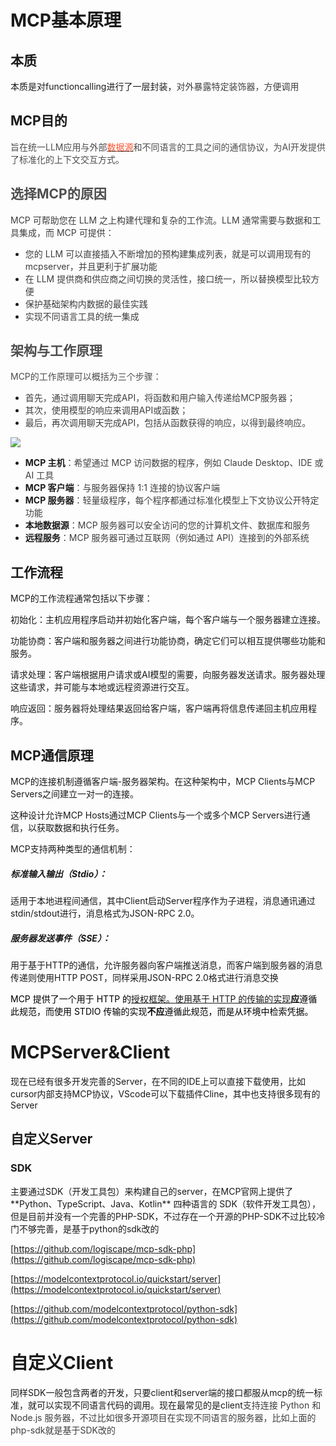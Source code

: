 # MCP基本原理
## 本质
本质是对functioncalling进行了一层封装，<font style="color:rgba(0, 0, 0, 0.75);">对外暴露特定装饰器，方便调用</font>

## MCP目的
<font style="color:rgb(77, 77, 77);">旨在统一LLM应用与外部</font>[<font style="color:rgb(252, 85, 49);">数据源</font>](https://so.csdn.net/so/search?q=%E6%95%B0%E6%8D%AE%E6%BA%90&spm=1001.2101.3001.7020)<font style="color:rgb(77, 77, 77);">和不同语言的工具之间的通信协议，为AI开发提供了标准化的上下文交互方式。</font>

## <font style="color:rgb(77, 77, 77);">选择MCP的原因</font>
<font style="color:rgb(62, 62, 62);">MCP 可帮助您在 LLM 之上构建代理和复杂的工作流。LLM 通常需要与数据和工具集成，而 MCP 可提供：</font>

+ <font style="color:rgb(62, 62, 62);">您的 LLM 可以直接插入不断增加的预构建集成列表，就是可以调用现有的mcpserver，并且更利于扩展功能</font>
+ <font style="color:rgb(62, 62, 62);">在 LLM 提供商和供应商之间切换的灵活性，接口统一，所以替换模型比较方便</font>
+ <font style="color:rgb(62, 62, 62);">保护基础架构内数据的最佳实践</font>
+ <font style="color:rgb(62, 62, 62);">实现不同语言工具的统一集成</font>

## <font style="color:rgb(77, 77, 77);">架构与工作原理</font>
<font style="color:rgb(77, 77, 77);">MCP的工作原理可以概括为三个步骤：</font>

+ <font style="color:rgba(0, 0, 0, 0.75);">首先，通过调用聊天完成API，将函数和用户输入传递给MCP服务器；</font>
+ <font style="color:rgba(0, 0, 0, 0.75);">其次，使用模型的响应来调用API或函数；</font>
+ <font style="color:rgba(0, 0, 0, 0.75);">最后，再次调用聊天完成API，包括从函数获得的响应，以得到最终响应。</font>

![](https://cdn.nlark.com/yuque/0/2025/png/53175445/1743129562965-1769b9a9-48e5-43d6-b94a-f101244c89a4.png)

+ **MCP 主机**<font style="color:rgb(62, 62, 62);">：希望通过 MCP 访问数据的程序，例如 Claude Desktop、IDE 或 AI 工具</font>
+ **MCP 客户端**<font style="color:rgb(62, 62, 62);">：与服务器保持 1:1 连接的协议客户端</font>
+ **MCP 服务器**<font style="color:rgb(62, 62, 62);">：轻量级程序，每个程序都通过标准化模型上下文协议公开特定功能</font>
+ **本地数据源**<font style="color:rgb(62, 62, 62);">：MCP 服务器可以安全访问的您的计算机文件、数据库和服务</font>
+ **远程服务**<font style="color:rgb(62, 62, 62);">：MCP 服务器可通过互联网（例如通过 API）连接到的外部系统</font>

## 工作流程
MCP的工作流程通常包括以下步骤：

初始化：主机应用程序启动并初始化客户端，每个客户端与一个服务器建立连接。

功能协商：客户端和服务器之间进行功能协商，确定它们可以相互提供哪些功能和服务。

请求处理：客户端根据用户请求或AI模型的需要，向服务器发送请求。服务器处理这些请求，并可能与本地或远程资源进行交互。

响应返回：服务器将处理结果返回给客户端，客户端再将信息传递回主机应用程序。

## MCP通信原理
MCP的连接机制遵循客户端-服务器架构。在这种架构中，MCP Clients与MCP Servers之间建立一对一的连接。

这种设计允许MCP Hosts通过MCP Clients与一个或多个MCP Servers进行通信，以获取数据和执行任务。

MCP支持两种类型的通信机制：



##### 标准输入输出（Stdio）：
适用于本地进程间通信，其中Client启动Server程序作为子进程，消息通讯通过stdin/stdout进行，消息格式为JSON-RPC 2.0。

##### 服务器发送事件（SSE）：
用于基于HTTP的通信，允许服务器向客户端推送消息，而客户端到服务器的消息传递则使用HTTP POST，同样采用JSON-RPC 2.0格式进行消息交换



<font style="color:rgb(0, 0, 0);">MCP 提供了一个用于 HTTP 的</font>[授权框架。使用基于 HTTP 的传输的实现](https://spec.modelcontextprotocol.io/specification/2025-03-26/basic/authorization/)**<font style="color:rgb(0, 0, 0);">应</font>**<font style="color:rgb(0, 0, 0);">遵循此规范，而使用 STDIO 传输的实现</font>**<font style="color:rgb(0, 0, 0);">不应</font>**<font style="color:rgb(0, 0, 0);">遵循此规范，而是从环境中检索凭据。</font>

# MCPServer&Client
现在已经有很多开发完善的Server，在不同的IDE上可以直接下载使用，比如cursor内部支持MCP协议，VScode可以下载插件Cline，其中也支持很多现有的Server

## 自定义Server
### SDK
主要通过SDK（开发工具包）来构建自己的server，在MCP官网上提供了**<font style="color:rgba(0, 0, 0, 0.9);background-color:rgb(252, 252, 252);">Python、TypeScript、Java、Kotlin</font>**<font style="color:rgba(0, 0, 0, 0.9);background-color:rgb(252, 252, 252);"> 四种语言的 SDK（软件开发工具包）</font>，但是目前并没有一个完善的PHP-SDK，不过存在一个开源的PHP-SDK不过比较冷门不够完善，是基于python的sdk改的

[https://github.com/logiscape/mcp-sdk-php](https://github.com/logiscape/mcp-sdk-php)

[https://modelcontextprotocol.io/quickstart/server](https://modelcontextprotocol.io/quickstart/server)

[https://github.com/modelcontextprotocol/python-sdk](https://github.com/modelcontextprotocol/python-sdk)

# 自定义Client
同样SDK一般包含两者的开发，只要client和server端的接口都服从mcp的统一标准，就可以实现不同语言代码的调用。现在最常见的是client<font style="color:rgb(62, 62, 62);">支持连接 Python 和 Node.js 服务器，不过比如很多开源项目在实现不同语言的服务器，比如上面的php-sdk就是基于SDK改的</font>



<font style="color:rgb(77, 77, 77);"></font>

